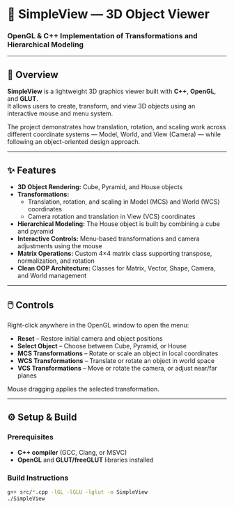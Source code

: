 # 🧭 SimpleView — 3D Object Viewer

### OpenGL & C++ Implementation of Transformations and Hierarchical Modeling

---

## 🧩 Overview

**SimpleView** is a lightweight 3D graphics viewer built with **C++**, **OpenGL**, and **GLUT**.  
It allows users to create, transform, and view 3D objects using an interactive mouse and menu system.

The project demonstrates how translation, rotation, and scaling work across different coordinate systems — Model, World, and View (Camera) — while following an object-oriented design approach.

---

## ✨ Features

- **3D Object Rendering:** Cube, Pyramid, and House objects  
- **Transformations:**
  - Translation, rotation, and scaling in Model (MCS) and World (WCS) coordinates  
  - Camera rotation and translation in View (VCS) coordinates  
- **Hierarchical Modeling:** The House object is built by combining a cube and pyramid  
- **Interactive Controls:** Menu-based transformations and camera adjustments using the mouse  
- **Matrix Operations:** Custom 4×4 matrix class supporting transpose, normalization, and rotation  
- **Clean OOP Architecture:** Classes for Matrix, Vector, Shape, Camera, and World management  

---

## 🖱️ Controls

Right-click anywhere in the OpenGL window to open the menu:

- **Reset** – Restore initial camera and object positions  
- **Select Object** – Choose between Cube, Pyramid, or House  
- **MCS Transformations** – Rotate or scale an object in local coordinates  
- **WCS Transformations** – Translate or rotate an object in world space  
- **VCS Transformations** – Move or rotate the camera, or adjust near/far planes  

Mouse dragging applies the selected transformation.

---

## ⚙️ Setup & Build

### Prerequisites
- **C++ compiler** (GCC, Clang, or MSVC)
- **OpenGL** and **GLUT/freeGLUT** libraries installed

### Build Instructions
```bash
g++ src/*.cpp -lGL -lGLU -lglut -o SimpleView
./SimpleView



